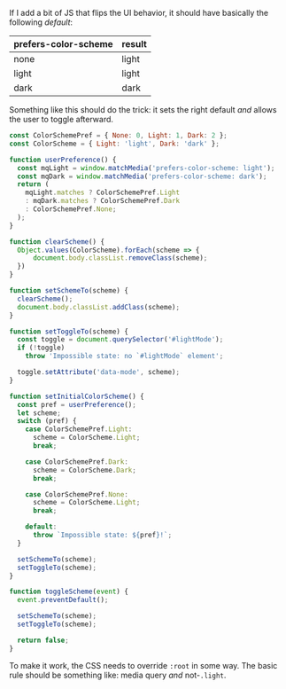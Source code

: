 If I add a bit of JS that flips the UI behavior, it should have basically the following _default_:

| prefers-color-scheme | result |
| -------------------- | ------ |
| none                 | light  |
| light                | light  |
| dark                 | dark   |

Something like this should do the trick: it sets the right default *and* allows the user to toggle afterward.

```js
const ColorSchemePref = { None: 0, Light: 1, Dark: 2 };
const ColorScheme = { Light: 'light', Dark: 'dark' };

function userPreference() {
  const mqLight = window.matchMedia('prefers-color-scheme: light');
  const mqDark = window.matchMedia('prefers-color-scheme: dark');
  return (
    mqLight.matches ? ColorSchemePref.Light
    : mqDark.matches ? ColorSchemePref.Dark
    : ColorSchemePref.None;
  );
}

function clearScheme() {
  Object.values(ColorScheme).forEach(scheme => {
      document.body.classList.removeClass(scheme);
  })
}

function setSchemeTo(scheme) {
  clearScheme();
  document.body.classList.addClass(scheme);
}

function setToggleTo(scheme) {
  const toggle = document.querySelector('#lightMode');
  if (!toggle)
    throw 'Impossible state: no `#lightMode` element';

  toggle.setAttribute('data-mode', scheme);
}

function setInitialColorScheme() {
  const pref = userPreference();
  let scheme;
  switch (pref) {
    case ColorSchemePref.Light:
      scheme = ColorScheme.Light;
      break;

    case ColorSchemePref.Dark:
      scheme = ColorScheme.Dark;
      break;

    case ColorSchemePref.None:
      scheme = ColorScheme.Light;
      break;

    default:
      throw `Impossible state: ${pref}!`;
  }

  setSchemeTo(scheme);
  setToggleTo(scheme);
}

function toggleScheme(event) {
  event.preventDefault();

  setSchemeTo(scheme);
  setToggleTo(scheme);

  return false;
}
```

To make it work, the CSS needs to override `:root` in some way. The basic rule should be something like: media query *and* not-`.light`.
